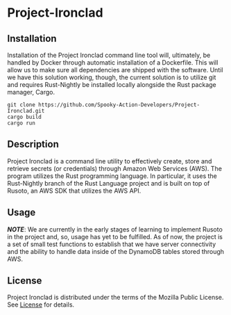# Project-Ironclad

## Installation

Installation of the Project Ironclad command line tool will, ultimately, be handled
by Docker through automatic installation of a Dockerfile. This will allow us to
make sure all dependencies are shipped with the software. Until we have this solution working,
though, the current solution is to utilize git and requires Rust-Nightly be installed locally
alongside the Rust package manager, Cargo.

```
git clone https://github.com/Spooky-Action-Developers/Project-Ironclad.git
cargo build
cargo run
```

## Description

Project Ironclad is a command line utility to effectively create, store and retrieve secrets (or credentials) through Amazon Web Services (AWS). The program utilizes the Rust programming language. In particular, it uses the Rust-Nightly branch of the Rust Language project and is built on top of Rusoto, an AWS SDK that utilizes the AWS API.

## Usage

**_NOTE_**: We are currently in the early stages of learning to implement Rusoto in the project and, so, usage has yet to be fulfilled. As of now, the project is a set of small test functions to establish that we have server connectivity and the ability to handle data inside of the DynamoDB tables stored through AWS.

## License

Project Ironclad is distributed under the terms of the Mozilla Public License.
See [License](LICENSE) for details.
